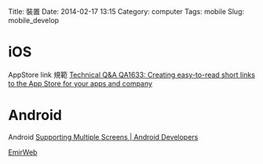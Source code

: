 Title: 裝置
Date: 2014-02-17 13:15
Category: computer
Tags: mobile
Slug: mobile_develop


# iOS

AppStore link 規範 [Technical Q&A QA1633: Creating easy-to-read short links to the App Store for your apps and company](https://developer.apple.com/library/ios/qa/qa1633/_index.html)

# Android

Android
[Supporting Multiple Screens | Android Developers](http://developer.android.com/guide/practices/screens_support.html)


[EmirWeb](http://www.emirweb.com/ScreenDeviceStatistics.php)




